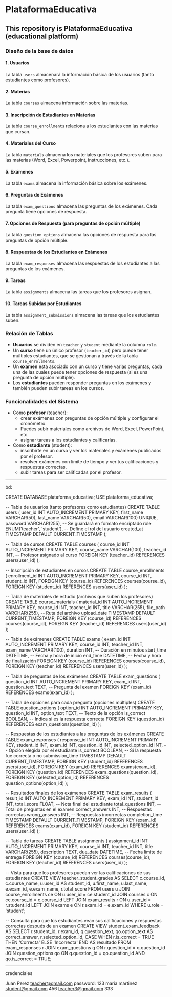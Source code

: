 # PlataformaEducativa
This repository is PlataformaEducativa (educational platform)
-------------------------------------------------------------

### Diseño de la base de datos

#### 1. **Usuarios**
La tabla `users` almacenará la información básica de los usuarios (tanto estudiantes como profesores).



#### 2. **Materias**
La tabla `courses` almacena información sobre las materias.



#### 3. **Inscripción de Estudiantes en Materias**
La tabla `course_enrollments` relaciona a los estudiantes con las materias que cursan.



#### 4. **Materiales del Curso**
La tabla `materials` almacena los materiales que los profesores suben para las materias (Word, Excel, Powerpoint, instrucciones, etc.).



#### 5. **Exámenes**
La tabla `exams` almacena la información básica sobre los exámenes.


#### 6. **Preguntas de Exámenes**
La tabla `exam_questions` almacena las preguntas de los exámenes. Cada pregunta tiene opciones de respuesta.


#### 7. **Opciones de Respuesta (para preguntas de opción múltiple)**
La tabla `question_options` almacena las opciones de respuesta para las preguntas de opción múltiple.


#### 8. **Respuestas de los Estudiantes en Exámenes**
La tabla `exam_responses` almacena las respuestas de los estudiantes a las preguntas de los exámenes.



#### 9. **Tareas**
La tabla `assignments` almacena las tareas que los profesores asignan.



#### 10. **Tareas Subidas por Estudiantes**
La tabla `assignment_submissions` almacena las tareas que los estudiantes suben.



### Relación de Tablas
- **Usuarios** se dividen en `teacher` y `student` mediante la columna `role`.
- Un **curso** tiene un único profesor (`teacher_id`) pero puede tener múltiples estudiantes, que se gestionan a través de la tabla `course_enrollments`.
- Un **examen** está asociado con un curso y tiene varias preguntas, cada una de las cuales puede tener opciones de respuesta (si es una pregunta de opción múltiple).
- Los **estudiantes** pueden responder preguntas en los exámenes y también pueden subir tareas en los cursos.

### Funcionalidades del Sistema
- Como **profesor** (teacher):
  - crear exámenes con preguntas de opción múltiple y configurar el cronómetro.
  - Puedes subir materiales como archivos de Word, Excel, PowerPoint, etc.
  - asignar tareas a los estudiantes y calificarlas.
- Como **estudiante** (student):
  -  inscribirte en un curso y ver los materiales y exámenes publicados por el profesor.
  -  resolver exámenes con límite de tiempo y ver tus calificaciones y respuestas correctas.
  -  subir tareas para ser calificadas por el profesor.


----------------------------------
bd:

CREATE DATABASE plataforma_educativa;
USE plataforma_educativa;

-- Tabla de usuarios (tanto profesores como estudiantes)
CREATE TABLE users (
    user_id INT AUTO_INCREMENT PRIMARY KEY,
    first_name VARCHAR(50),
    last_name VARCHAR(50),
    email VARCHAR(100) UNIQUE,
    password VARCHAR(255), -- Se guardará en formato encriptado
    role ENUM('teacher', 'student'), -- Define el rol del usuario
    created_at TIMESTAMP DEFAULT CURRENT_TIMESTAMP
);

-- Tabla de cursos
CREATE TABLE courses (
    course_id INT AUTO_INCREMENT PRIMARY KEY,
    course_name VARCHAR(100),
    teacher_id INT, -- Profesor asignado al curso
    FOREIGN KEY (teacher_id) REFERENCES users(user_id)
);

-- Inscripción de estudiantes en cursos
CREATE TABLE course_enrollments (
    enrollment_id INT AUTO_INCREMENT PRIMARY KEY,
    course_id INT,
    student_id INT,
    FOREIGN KEY (course_id) REFERENCES courses(course_id),
    FOREIGN KEY (student_id) REFERENCES users(user_id)
);

-- Tabla de materiales de estudio (archivos que suben los profesores)
CREATE TABLE course_materials (
    material_id INT AUTO_INCREMENT PRIMARY KEY,
    course_id INT,
    teacher_id INT,
    title VARCHAR(255),
    file_path VARCHAR(255), -- Ruta del archivo
    upload_date TIMESTAMP DEFAULT CURRENT_TIMESTAMP,
    FOREIGN KEY (course_id) REFERENCES courses(course_id),
    FOREIGN KEY (teacher_id) REFERENCES users(user_id)
);

-- Tabla de exámenes
CREATE TABLE exams (
    exam_id INT AUTO_INCREMENT PRIMARY KEY,
    course_id INT,
    teacher_id INT,
    exam_name VARCHAR(100),
    duration INT, -- Duración en minutos
    start_time DATETIME, -- Fecha y hora de inicio
    end_time DATETIME, -- Fecha y hora de finalización
    FOREIGN KEY (course_id) REFERENCES courses(course_id),
    FOREIGN KEY (teacher_id) REFERENCES users(user_id)
);

-- Tabla de preguntas de los exámenes
CREATE TABLE exam_questions (
    question_id INT AUTO_INCREMENT PRIMARY KEY,
    exam_id INT,
    question_text TEXT, -- Pregunta del examen
    FOREIGN KEY (exam_id) REFERENCES exams(exam_id)
);

-- Tabla de opciones para cada pregunta (opciones múltiples)
CREATE TABLE question_options (
    option_id INT AUTO_INCREMENT PRIMARY KEY,
    question_id INT,
    option_text TEXT, -- Texto de la opción
    is_correct BOOLEAN, -- Indica si es la respuesta correcta
    FOREIGN KEY (question_id) REFERENCES exam_questions(question_id)
);

-- Respuestas de los estudiantes a las preguntas de los exámenes
CREATE TABLE exam_responses (
    response_id INT AUTO_INCREMENT PRIMARY KEY,
    student_id INT,
    exam_id INT,
    question_id INT,
    selected_option_id INT, -- Opción elegida por el estudiante
    is_correct BOOLEAN, -- Si la respuesta fue correcta o no
    submission_time TIMESTAMP DEFAULT CURRENT_TIMESTAMP,
    FOREIGN KEY (student_id) REFERENCES users(user_id),
    FOREIGN KEY (exam_id) REFERENCES exams(exam_id),
    FOREIGN KEY (question_id) REFERENCES exam_questions(question_id),
    FOREIGN KEY (selected_option_id) REFERENCES question_options(option_id)
);

-- Resultados finales de los exámenes
CREATE TABLE exam_results (
    result_id INT AUTO_INCREMENT PRIMARY KEY,
    exam_id INT,
    student_id INT,
    total_score FLOAT, -- Nota final del estudiante
    total_questions INT, -- Total de preguntas en el examen
    correct_answers INT, -- Respuestas correctas
    wrong_answers INT, -- Respuestas incorrectas
    completion_time TIMESTAMP DEFAULT CURRENT_TIMESTAMP,
    FOREIGN KEY (exam_id) REFERENCES exams(exam_id),
    FOREIGN KEY (student_id) REFERENCES users(user_id)
);

-- Tabla de tareas
CREATE TABLE assignments (
    assignment_id INT AUTO_INCREMENT PRIMARY KEY,
    course_id INT,
    teacher_id INT,
    title VARCHAR(255),
    description TEXT,
    due_date DATETIME, -- Fecha límite de entrega
    FOREIGN KEY (course_id) REFERENCES courses(course_id),
    FOREIGN KEY (teacher_id) REFERENCES users(user_id)
);



-- Vista para que los profesores puedan ver las calificaciones de sus estudiantes
CREATE VIEW teacher_student_grades AS
SELECT 
    c.course_id,
    c.course_name,
    u.user_id AS student_id,
    u.first_name,
    u.last_name,
    e.exam_id,
    e.exam_name,
    r.total_score
FROM users u
JOIN course_enrollments ce ON u.user_id = ce.student_id
JOIN courses c ON ce.course_id = c.course_id
LEFT JOIN exam_results r ON u.user_id = r.student_id
LEFT JOIN exams e ON r.exam_id = e.exam_id
WHERE u.role = 'student';

-- Consulta para que los estudiantes vean sus calificaciones y respuestas correctas después de un examen
CREATE VIEW student_exam_feedback AS
SELECT 
    r.student_id,
    r.exam_id,
    q.question_text, 
    qo.option_text AS correct_answer, 
    r.selected_option_id, 
    CASE 
        WHEN r.is_correct = TRUE THEN 'Correcta'
        ELSE 'Incorrecta'
    END AS resultado
FROM exam_responses r
JOIN exam_questions q ON r.question_id = q.question_id
JOIN question_options qo ON q.question_id = qo.question_id AND qo.is_correct = TRUE;

--------------
credenciales

Juan
Perez
teacher@gmail.com 
password: 123
maria 
martinez
student@gmail.com
456
teacher3@gmail.com
333